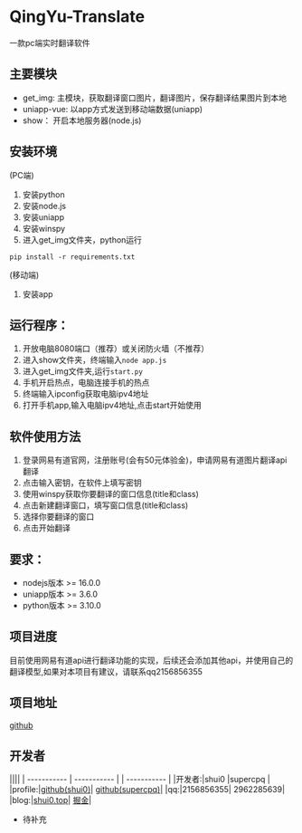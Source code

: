 # QingYu-Translate
一款pc端实时翻译软件

## 主要模块
- get_img: 主模块，获取翻译窗口图片，翻译图片，保存翻译结果图片到本地
- uniapp-vue: 以app方式发送到移动端数据(uniapp)
- show： 开启本地服务器(node.js)

## 安装环境
(PC端)
1. 安装python 
2. 安装node.js
3. 安装uniapp
4. 安装winspy
5. 进入get_img文件夹，python运行

 ``pip install -r requirements.txt``

(移动端)
1. 安装app


## 运行程序：
1. 开放电脑8080端口（推荐）或关闭防火墙（不推荐）
2. 进入show文件夹，终端输入`node app.js`
3. 进入get_img文件夹,运行`start.py`
4. 手机开启热点，电脑连接手机的热点
5. 终端输入ipconfig获取电脑ipv4地址
6. 打开手机app,输入电脑ipv4地址,点击start开始使用

## 软件使用方法
1. 登录网易有道官网，注册账号(会有50元体验金)，申请网易有道图片翻译api翻译
2. 点击输入密钥，在软件上填写密钥
3. 使用winspy获取你要翻译的窗口信息(title和class)
4. 点击新建翻译窗口，填写窗口信息(title和class)
5. 选择你要翻译的窗口
6. 点击开始翻译


## 要求：
- nodejs版本 >= 16.0.0
- uniapp版本 >= 3.6.0
- python版本 >= 3.10.0

## 项目进度
目前使用网易有道api进行翻译功能的实现，后续还会添加其他api，并使用自己的翻译模型,如果对本项目有建议，请联系qq2156856355


## 项目地址
[github](https://github.com/shui0/QingYu-Translate)


## 开发者
||||
| ----------- | ----------- | | ----------- |
 |开发者:|shui0 |supercpq |
 |profile:|[github(shui0)](https://github.com/shui0)| [github(supercpq)](https://github.com/supercpq)|
 |qq:|2156856355| 2962285639|
 |blog:|[shui0.top](shui0.top)| [掘金](https://juejin.cn/user/3171425354782893/posts)|

- 待补充
